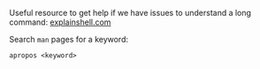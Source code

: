 Useful resource to get help if we have issues to understand a long command:
[explainshell.com](https://explainshell.com/)

Search `man` pages for a keyword:

```shell-session
apropos <keyword>
```
